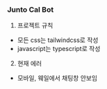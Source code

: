 ### Junto Cal Bot

1. 프로젝트 규칙

- 모든 css는 tailwindcss로 작성
- javascript는 typescript로 작성

2. 현재 에러

- 모바일, 웨일에서 채팅창 안보임
